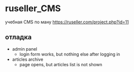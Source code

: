 # ruseller_CMS
учебная CMS по ману https://ruseller.com/project.php?id=11

## отладка
- admin panel
  - login form works, but nothing else after logging in
- articles archive
  - page opens, but articles list is not shown
